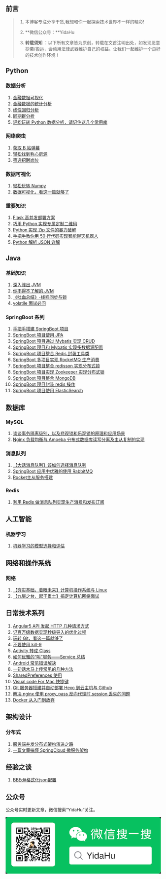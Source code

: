 ## 前言

> 1. 本博客专注分享干货,我想和你一起探索技术世界不一样的精彩!
>
> 2. **微信公众号：**YidaHu
> 3. **转载须知** ：以下所有文章皆为原创，转载在文首注明出处，如发现恶意抄袭/搬运，会动用法律武器维护自己的权益。让我们一起维护一个良好的技术创作环境！

## Python

### 数据分析

1. [金融数据可视化](python/data-analysis/金融数据可视化)
2. [金融数据的统计分析](python/data-analysis/金融数据的统计分析)
3. [线性回归分析]()
4. [同期群分析]()
5. [轻松玩转 Python 数据分析，请记住这几个常用库](python/data-analysis/轻松玩转Python数据分析，请记住这几个常用库)

### 网络爬虫

1. [获取 B 站弹幕](python/spider/获取B站弹幕)
2. [轻松找到称心房源]()
3. [筛选招聘岗位](python/spider/筛选招聘岗位)

### 数据可视化

1. [轻松玩转 Numpy](python/data-visualization/轻松玩转Numpy)
2. [数据可视化，看这一篇就够了](python/data-visualization/数据可视化，看这一篇就够了)

### 重要知识

1. [Flask 高并发部署方案](python/misc/Flask高并发部署方案)
2. [巧用 Python 实现专属定制二维码](python/misc/巧用Python实现专属定制二维码)
3. [Python 实现 Zip 文件的暴力破解](python/misc/Python实现Zip文件的暴力破解)
4. [手把手教你用 50 行代码实现智能聊天机器人](python/misc/手把手教你用50行代码，实现智能聊天机器人)
5. [Python 解析 JSON 详解](python/misc/Python解析JSON详解)

## Java

### 基础知识

1. [深入浅出 JVM]()
2. [你不得不了解的 JVM](java/jvm/你不得不了解的JVM)
3. [《吐血总结》-线程同步与锁](java/concurrent/线程同步与锁)
4. [volatile 面试必问](java/concurrent/volatile面试必问)

### SpringBoot 系列

1. [手把手搭建 SpringBoot 项目](springboot/手把手搭建SpringBoot项目)
2. [SpringBoot 项目使用 JPA](springboot/SpringBoot项目使用JPA)
3. [SpringBoot 项目通过 Mybatis 实现 CRUD](springboot/SpringBoot项目通过Mybatis实现CRUD)
4. [SpringBoot 项目和 Mybatis 实现多数据源配置](springboot/SpringBoot项目和Mybatis实现多数据源配置)
5. [SpringBoot 项目整合 Redis 封装工具类](springboot/SpringBoot项目项目整合Redis封装工具类)
6. [SpringBoot 多项目实现 RocketMQ 生产消费](springboot/SpringBoot多项目实现RocketMQ生产消费)
7. [SpringBoot 项目整合 redisson 实现分布式锁]()
8. [SpringBoot 项目实现 Zookeeper 实现分布式锁]()
9. [SpringBoot 项目整合 MongoDB]()
10. [SpringBoot 项目封装 redis 操作]()
11. [SpringBoot 项目使用 ElasticSearch]()

## 数据库

### MySQL

1. [谈谈事务隔离级别，以及悲观锁和乐观锁的原理和应用场景](db/mysql/谈谈事务隔离级别，以及悲观锁和乐观锁的原理和应用场景)
2. [Nginx 负载均衡与 Amoeba 分布式数据库读写分离及主从复制的实现](db/mysql/Nginx负载均衡与Amoeba分布式数据库读写分离及主从复制的实现)

### 消息队列

1. [【大话消息队列】该如何选择消息队列](db/mq/该如何选择消息队列)
2. [SpringBoot 应用中优雅的使用 RabbitMQ](db/mq/SpringBoot优雅的使用RabbitMQ)
3. [Rocket主从服务搭建](db/mq/Rocket主从服务搭建)

### Redis

1. [利用 Redis 做消息队列实现生产消费和发布订阅](db/redis/利用Redis做消息队列实现生产消费和发布订阅)

## 人工智能

### 机器学习

1. [机器学习的模型选择和评估](ai/ml/机器学习模型的选择和评估)

## 网络和操作系统

### 网络

1. [【夯实基础，着眼未来】计算机操作系统与 Linux](net2os/os/计算机操作系统与Linux)
2. [【九层之台，起于累土】搞定计算机网络面试](net2os/network/计算机网络47模型)

## 日常技术系列

1. [Angular5 API 发起 HTTP 几种请求方式](misc/Angular5API发起HTTP请求方式)
2. [记百万级数据实现秒级导入的优化过程](misc/记优化百万级数据实现秒级导入)
3. [玩转 Git，看这一篇就够了](misc/玩转Git，看这一篇就够了)
4. [不要使用 kill-9](misc/不要使用kill-9)
5. [Activity 转成 Class](misc/Activity转成Class)
6. [如何优雅的“叫”服务——Service 总结](misc/android-service)
7. [Android 常见错误解决](misc/AndroidError)
8. [一句话木马上传常见的几种方法](misc/一句话木马上传常见的几种方法)
9. [SharedPreferences 使用](misc/SharedPreferences使用)
10. [Visual code For Mac 快捷键](misc/Visual-code-For-Mac-快捷键)
11. [Git 服务器搭建并自动部署 Hexo 到云主机与 Github](misc/HexoSyncGit)
12. [解决 nginx 使用 proxy_pass 反向代理时,session 丢失的问题](misc/nginx使用反向代理丢失session)
13. [Docker 从入门到放弃](misc/docker入门)

## 架构设计

### 分布式

1. [服务端并发分布式架构演进之路](micro-service/服务端高并发分布式架构演进之路)
2. [一篇文章搞懂 SpringCloud 微服务架构](micro-service/一篇文章搞懂SpringCloud微服务架构)

## 经验之谈

1. [BBEdit格式化json配置](misc/BBEdit格式化json配置)

## 公众号

公众号实时更新文章，微信搜索“YidaHu”关注。

<img src="_media/weixin.bmp" alt="weixin"  />
